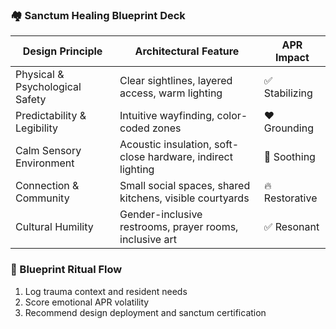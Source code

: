 ### 🏘️ Sanctum Healing Blueprint Deck

| Design Principle           | Architectural Feature                                      | APR Impact |
|----------------------------|-------------------------------------------------------------|-------------|
| Physical & Psychological Safety | Clear sightlines, layered access, warm lighting         | ✅ Stabilizing  
| Predictability & Legibility | Intuitive wayfinding, color-coded zones                    | ❤️ Grounding  
| Calm Sensory Environment   | Acoustic insulation, soft-close hardware, indirect lighting | 🔄 Soothing  
| Connection & Community     | Small social spaces, shared kitchens, visible courtyards    | 🔥 Restorative  
| Cultural Humility          | Gender-inclusive restrooms, prayer rooms, inclusive art     | ✅ Resonant  

### 🔄 Blueprint Ritual Flow
1. Log trauma context and resident needs  
2. Score emotional APR volatility  
3. Recommend design deployment and sanctum certification
